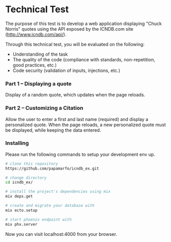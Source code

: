 # Technical Test

The purpose of this test is to develop a web application displaying "Chuck Norris" quotes using the API exposed by the ICNDB.com site (http://www.icndb.com/api/).

Through this technical test, you will be evaluated on the following:
- Understanding of the task
- The quality of the code (compliance with standards, non-repetition, good practices,
etc.)
- Code security (validation of inputs, injections, etc.)

### Part 1 – Displaying a quote

Display of a random quote, which updates when the page reloads.

### Part 2 – Customizing a Citation

Allow the user to enter a first and last name (required) and display a personalized quote. When the page reloads, a new personalized quote must be displayed, while keeping the data entered.

### Installing

Please run the following commands to setup your development env up.

```bash
# clone this repository
https://github.com/papamarfo/icndb_ex.git

# change directory
cd icndb_ex/

# install the project's dependencies using mix
mix deps.get

# create and migrate your database with
mix ecto.setup

# start phoenix endpoint with
mix phx.server
```

Now you can visit localhost:4000 from your browser.
